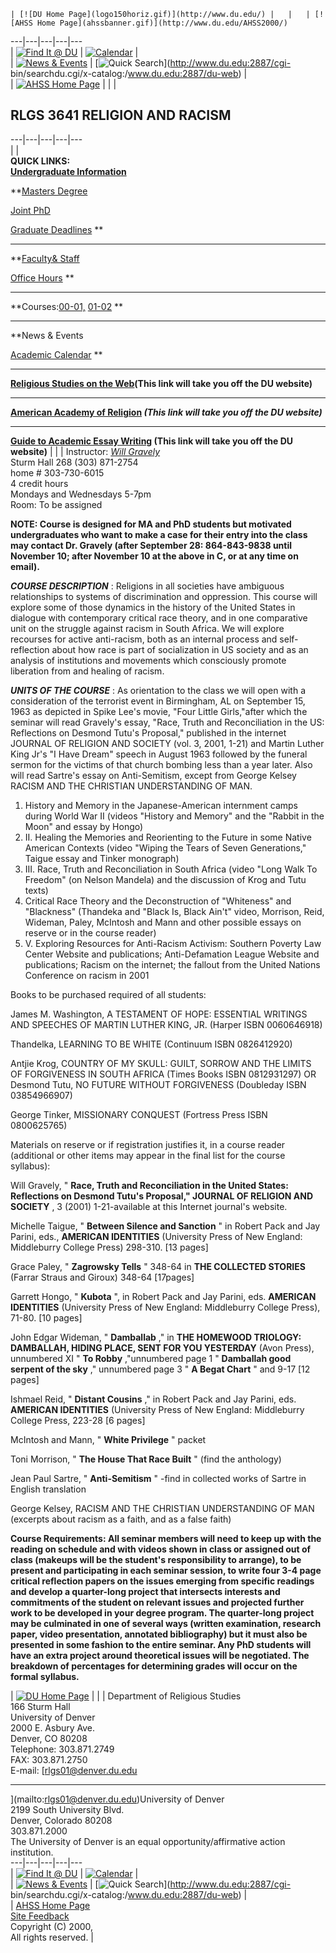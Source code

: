     | [![DU Home Page](logo150horiz.gif)](http://www.du.edu/) |   |   | [![AHSS Home Page](ahssbanner.gif)](http://www.du.edu/AHSS2000/)  
---|---|---|---|---  
  | [![Find It @ DU](finditbtn_stack.gif)](http://www.du.edu/findit/) |
[![Calendar](calendarbtn_stack.gif)](http://www.du.edu/webevent/) |  
  | [![News &
Events](newsbtn_stack.gif)](http://www.du.edu/kscope/newsevents.html) |
[![Quick Search](searchbtn_stack.gif)](http://www.du.edu:2887/cgi-
bin/searchdu.cgi/x-catalog:/www.du.edu:2887/du-web) |  
  | [![AHSS Home Page](ahsshome.gif)](http://www.du.edu/AHSS2000/) |   |   |

##  RLGS 3641 RELIGION AND RACISM  
  
---|---|---|---|---  
  |   |  
**QUICK LINKS:**  
**[Undergraduate Information](http://www.du.edu/rlgs/undergrad.htm)**

**[Masters Degree](http://www.du.edu/rlgs/masters.htm)  
  
[Joint PhD](http://www.du.edu/duiliffjoint)  
  
[Graduate Deadlines](deadlines.htm) **

* * *

  
**[Faculty& Staff](http://www.du.edu/rlgs/faculty.htm)  
  
[Office Hours](officehours.htm) **  

* * *

  
**Courses:[00-01,](http://www.du.edu/rlgs/courses00-01.htm) [
01-02](http://www.du.edu/rlgs/courses01-02.htm) **  

* * *

  
**News & Events  
  
[Academic Calendar](calendar.htm) **  

* * *

  
**[Religious Studies on the
Web](http://www.fontbonne.edu/libserv/fgic/contents.htm)(This link will take
you off the DU website)**  

* * *

**[American Academy of Religion](http://www.aar-site.org) _(This link will
take you off the DU website)_**

* * *

**[Guide to Academic Essay
Writing](http://www.chass.utoronto.ca/religion/essays.htm) (This link will
take you off the DU website)** |    |   |  Instructor: [_Will
Gravely_](mailto:wgravely@du.edu)  
Sturm Hall 268 (303) 871-2754  
home # 303-730-6015  
4 credit hours  
Mondays and Wednesdays 5-7pm  
Room: To be assigned  

**NOTE: Course is designed for MA and PhD students but motivated
undergraduates who want to make a case for their entry into the class may
contact Dr. Gravely (after September 28: 864-843-9838 until November 10; after
November 10 at the above in C, or at any time on email).**

_**COURSE DESCRIPTION**_ : Religions in all societies have ambiguous
relationships to systems of discrimination and oppression. This course will
explore some of those dynamics in the history of the United States in dialogue
with contemporary critical race theory, and in one comparative unit on the
struggle against racism in South Africa. We will explore recourses for active
anti-racism, both as an internal process and self-reflection about how race is
part of socialization in US society and as an analysis of institutions and
movements which consciously promote liberation from and healing of racism.

_**UNITS OF THE COURSE**_ : As orientation to the class we will open with a
consideration of the terrorist event in Birmingham, AL on September 15, 1963
as depicted in Spike Lee's movie, "Four Little Girls,"after which the seminar
will read Gravely's essay, "Race, Truth and Reconciliation in the US:
Reflections on Desmond Tutu's Proposal," published in the internet JOURNAL OF
RELIGION AND SOCIETY (vol. 3, 2001, 1-21) and Martin Luther King Jr's "I Have
Dream" speech in August 1963 followed by the funeral sermon for the victims of
that church bombing less than a year later. Also will read Sartre's essay on
Anti-Semitism, except from George Kelsey RACISM AND THE CHRISTIAN
UNDERSTANDING OF MAN.

  1. History and Memory in the Japanese-American internment camps during World War II (videos "History and Memory" and the "Rabbit in the Moon" and essay by Hongo) 
  2. II. Healing the Memories and Reorienting to the Future in some Native American Contexts (video "Wiping the Tears of Seven Generations," Taigue essay and Tinker monograph) 
  3. III. Race, Truth and Reconciliation in South Africa (video "Long Walk To Freedom" (on Nelson Mandela) and the discussion of Krog and Tutu texts) 
  4. Critical Race Theory and the Deconstruction of "Whiteness" and "Blackness" (Thandeka and "Black Is, Black Ain't" video, Morrison, Reid, Wideman, Paley, McIntosh and Mann and other possible essays on reserve or in the course reader) 
  5. V. Exploring Resources for Anti-Racism Activism: Southern Poverty Law Center Website and publications; Anti-Defamation League Website and publications; Racism on the internet; the fallout from the United Nations Conference on racism in 2001 

Books to be purchased required of all students:

James M. Washington, A TESTAMENT OF HOPE: ESSENTIAL WRITINGS AND SPEECHES OF
MARTIN LUTHER KING, JR. (Harper ISBN 0060646918)

Thandelka, LEARNING TO BE WHITE (Continuum ISBN 0826412920)

Antjie Krog, COUNTRY OF MY SKULL: GUILT, SORROW AND THE LIMITS OF FORGIVENESS
IN SOUTH AFRICA (Times Books ISBN 0812931297) OR Desmond Tutu, NO FUTURE
WITHOUT FORGIVENESS (Doubleday ISBN 03854966907)

George Tinker, MISSIONARY CONQUEST (Fortress Press ISBN 0800625765)

Materials on reserve or if registration justifies it, in a course reader
(additional or other items may appear in the final list for the course
syllabus):

Will Gravely, " **Race, Truth and Reconciliation in the United States:
Reflections on Desmond Tutu's Proposal," JOURNAL OF RELIGION AND SOCIETY** , 3
(2001) 1-21-available at this Internet journal's website.

Michelle Taigue, " **Between Silence and Sanction** " in Robert Pack and Jay
Parini, eds., **AMERICAN IDENTITIES** (University Press of New England:
Middleburry College Press) 298-310. [13 pages]

Grace Paley, " **Zagrowsky Tells** " 348-64 in **THE COLLECTED STORIES**
(Farrar Straus and Giroux) 348-64 [17pages]

Garrett Hongo, " **Kubota** ", in Robert Pack and Jay Parini, eds. **AMERICAN
IDENTITIES** (University Press of New England: Middleburry College Press),
71-80. [10 pages]

John Edgar Wideman, " **Damballab** ," in **THE HOMEWOOD TRIOLOGY: DAMBALLAH,
HIDING PLACE, SENT FOR YOU YESTERDAY** (Avon Press), unnumbered XI " **To
Robby** ,"unnumbered page 1 " **Damballah good serpent of the sky** ,"
unnumbered page 3 " **A Begat Chart** " and 9-17 [12 pages]

Ishmael Reid, " **Distant Cousins** ," in Robert Pack and Jay Parini, eds.
**AMERICAN IDENTITIES** (University Press of New England: Middleburry College
Press, 223-28 [6 pages]

McIntosh and Mann, " **White Privilege** " packet

Toni Morrison, " **The House That Race Built** " (find the anthology)

Jean Paul Sartre, " **Anti-Semitism** " -find in collected works of Sartre in
English translation

George Kelsey, RACISM AND THE CHRISTIAN UNDERSTANDING OF MAN (excerpts about
racism as a faith, and as a false faith)

**Course Requirements: All seminar members will need to keep up with the
reading on schedule and with videos shown in class or assigned out of class
(makeups will be the student's responsibility to arrange), to be present and
participating in each seminar session, to write four 3-4 page critical
reflection papers on the issues emerging from specific readings and develop a
quarter-long project that intersects interests and commitments of the student
on relevant issues and projected further work to be developed in your degree
program. The quarter-long project may be culminated in one of several ways
(written examination, research paper, video presentation, annotated
bibliography) but it must also be presented in some fashion to the entire
seminar. Any PhD students will have an extra project around theoretical issues
will be negotiated. The breakdown of percentages for determining grades will
occur on the formal syllabus.**

  
  
  | [![DU Home Page](logo150horiz.gif)](http://www.du.edu/) |   |   |
Department of Religious Studies  
166 Sturm Hall  
University of Denver  
2000 E. Asbury Ave.  
Denver, CO 80208  
Telephone: 303.871.2749  
FAX: 303.871.2750  
E-mail: [rlgs01@denver.du.edu

* * *

](mailto:rlgs01@denver.du.edu)University of Denver  
2199 South University Blvd.  
Denver, Colorado 80208  
303.871.2000  
The University of Denver is an equal opportunity/affirmative action
institution.  
---|---|---|---|---  
  | [![Find It @ DU](finditbtn_stack.gif)](http://www.du.edu/findit/) |
[![Calendar](calendarbtn_stack.gif)](http://www.du.edu/webevent/) |  
  | [![News &
Events](newsbtn_stack.gif)](http://www.du.edu/kscope/newsevents.html) |
[![Quick Search](searchbtn_stack.gif)](http://www.du.edu:2887/cgi-
bin/searchdu.cgi/x-catalog:/www.du.edu:2887/du-web) |  
  | [AHSS Home Page](http://www.du.edu/AHSS2000/)  
[Site Feedback](mailto:dsawyer@du.edu)  
Copyright (C) 2000,  
All rights reserved. |  
  


